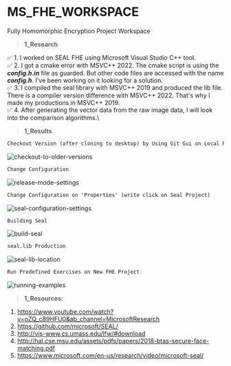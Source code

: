 # MS_FHE_WORKSPACE
Fully Homomorphic Encryption Project Workspace

> **1_Research**

✅ 1. I worked on SEAL FHE using Microsoft Visual Studio C++ tool.\
✅ 2. I got a cmake error with MSVC++ 2022. The cmake script is using the ***config.h.in*** file as guarded. But other code files are accessed with the name ***config.h***. I've been working on it looking for a solution.\
✅ 3. I compiled the seal library with MSVC++ 2019 and produced the lib file. There is a compiler version difference with MSVC++ 2022. That's why I made my productions in  MSVC++ 2019.\
✅ 4. After generating the vector data from the raw image data, I will look into the comparison algorithms.\

> **1_Results**
```diff
Checkout Version (after cloning to desktop) by Using Git Gui on Local Repository
```
![checkout-to-older-versions](https://user-images.githubusercontent.com/54834769/189739779-1fc3ef62-ada9-412b-9c6b-e9168d29f9d4.PNG)

```diff
Change Configuration
```
![release-mode-settings](https://user-images.githubusercontent.com/54834769/189739997-191ae5b5-f6bc-4103-8923-b75ac66d5da5.PNG)
```diff
Change Configuration on 'Properties' (write click on Seal Project)
```
![seal-configuration-settings](https://user-images.githubusercontent.com/54834769/189740403-5f00cc10-b841-41f7-8eb1-988198bfe3f5.PNG)

```diff
Building Seal
```
![build-seal](https://user-images.githubusercontent.com/54834769/189739399-c8c53b91-6ce1-484f-acde-5daaba7b84d8.PNG)

```diff
seal.lib Production
```
![seal-lib-location](https://user-images.githubusercontent.com/54834769/189740810-1a70a809-57ce-4db5-bb26-72392ea28a87.PNG)

```diff
Run Predefined Exercises on New FHE Project
```
![running-examples](https://user-images.githubusercontent.com/54834769/189740263-c1e5b54e-bc1f-47d6-be0c-85609da79e40.PNG)


> **1_Resources:**
1. https://www.youtube.com/watch?v=oZQ_c89HFU0&ab_channel=MicrosoftResearch
2. https://github.com/microsoft/SEAL/
3. http://vis-www.cs.umass.edu/lfw/#download
4. http://hal.cse.msu.edu/assets/pdfs/papers/2018-btas-secure-face-matching.pdf
5. https://www.microsoft.com/en-us/research/video/microsoft-seal/

